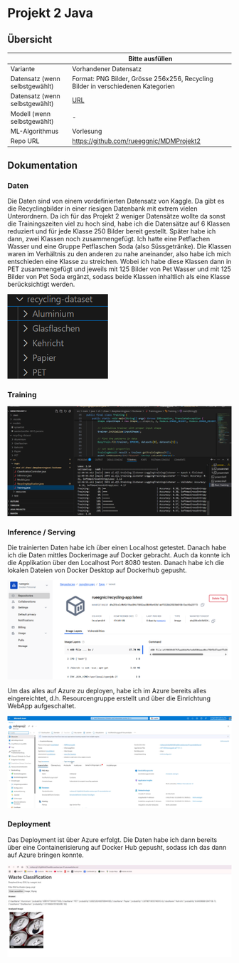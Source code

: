﻿# Projekt 2 Java

## Übersicht

| | Bitte ausfüllen |
| -------- | ------- |
| Variante | Vorhandener Datensatz  |
| Datensatz (wenn selbstgewählt) | Format: PNG Bilder, Grösse 256x256, Recycling Bilder in verschiedenen Kategorien |
| Datensatz (wenn selbstgewählt) | [URL](https://www.kaggle.com/datasets/alistairking/recyclable-and-household-waste-classification) |
| Modell (wenn selbstgewählt) | - |
| ML-Algorithmus | Vorlesung |
| Repo URL | https://github.com/rueeggnic/MDMProjekt2 |



## Dokumentation

### Daten

Die Daten sind von einem vordefinierten Datensatz von Kaggle. Da gibt es die Recyclingbilder in einer riesigen Datenbank mit extrem vielen Unterordnern. Da ich für das Projekt 2 weniger Datensätze wollte da sonst die Trainingszeiten viel zu hoch sind, habe ich die Datensätze auf 6 Klassen reduziert und für jede Klasse 250 Bilder bereit gestellt. Später habe ich dann, zwei Klassen noch zusammengefügt. Ich hatte eine Petflachen Wasser und eine Gruppe Petflaschen Soda (also Süssgetränke). Die Klassen waren im Verhältnis zu den anderen zu nahe aneinander, also habe ich mich entschieden eine Klasse zu streichen. Wobei ich habe diese Klassen dann in PET zusammengefügt und jeweils mit 125 Bilder von Pet Wasser und mit 125 Bilder von Pet Soda ergänzt, sodass beide Klassen inhaltlich als eine Klasse berücksichtigt werden.

![Datensatz](https://raw.githubusercontent.com/rueeggnic/MDM-Lernjournal/main/projekt2-java/images/Datensatz.png)

### Training

![Training](https://raw.githubusercontent.com/rueeggnic/MDM-Lernjournal/main/projekt2-java/images/Training.png)

### Inference / Serving

Die trainierten Daten habe ich über einen Localhost getestet. Danach habe ich die Daten mittles Dockerimage auf Docker gebracht. Auch da konnte ich die Applikation über den Localhost Port 8080 testen. Danach habe ich die lokalen Dateien von Docker Desktop auf Dockerhub gepusht.

![dockerhub](https://raw.githubusercontent.com/rueeggnic/MDM-Lernjournal/main/projekt2-java/images/dockerhub.png)

Um das alles auf Azure zu deployen, habe ich im Azure bereits alles eingereichtet, d.h. Resourcengruppe erstellt und über die Einrichtung WebApp aufgeschaltet.

![Deployment](https://raw.githubusercontent.com/rueeggnic/MDM-Lernjournal/main/projekt2-java/images/Azure_deployment.png)

### Deployment

Das Deployment ist über Azure erfolgt. Die Daten habe ich dann bereits über eine Containerisierung auf Docker Hub gepusht, sodass ich das dann auf Azure bringen konnte.

![WebApp](https://raw.githubusercontent.com/rueeggnic/MDM-Lernjournal/main/projekt2-java/images/WebApp.png)
